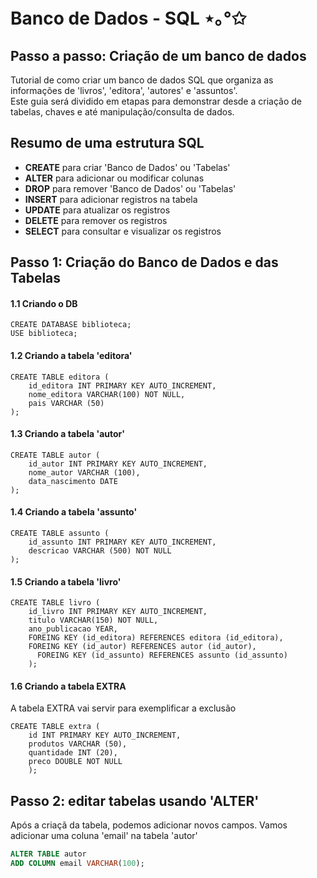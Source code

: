 # Banco de Dados - SQL ⋆｡°✩
## Passo a passo: Criação de um banco de dados
Tutorial de como criar um banco de dados SQL que organiza as informações de 'livros', 'editora', 'autores' e 'assuntos'.<br>
Este guia será dividido em etapas para demonstrar desde a criação de tabelas, chaves e até manipulação/consulta de dados.

## Resumo de uma estrutura SQL
* __CREATE__ para criar 'Banco de Dados' ou 'Tabelas'<br>
* __ALTER__ para adicionar ou modificar colunas<br>
* __DROP__ para remover 'Banco de Dados' ou 'Tabelas'<br>
* __INSERT__ para adicionar registros na tabela<br>
* __UPDATE__ para atualizar os registros<br>
* __DELETE__ para remover os registros<br>
* __SELECT__ para consultar e visualizar os registros<br>

## Passo 1: Criação do Banco de Dados e das Tabelas
#### 1.1 Criando o DB

```
CREATE DATABASE biblioteca;
USE biblioteca;
```

#### 1.2 Criando a tabela 'editora'

```
CREATE TABLE editora (
    id_editora INT PRIMARY KEY AUTO_INCREMENT,
    nome_editora VARCHAR(100) NOT NULL,
    pais VARCHAR (50)
);
```
#### 1.3 Criando a tabela 'autor'
```
CREATE TABLE autor (
    id_autor INT PRIMARY KEY AUTO_INCREMENT,
    nome_autor VARCHAR (100),
    data_nascimento DATE 
);
```

#### 1.4 Criando a tabela 'assunto'
```
CREATE TABLE assunto (
    id_assunto INT PRIMARY KEY AUTO_INCREMENT,
    descricao VARCHAR (500) NOT NULL
);
```

#### 1.5 Criando a tabela 'livro'
```
CREATE TABLE livro (
    id_livro INT PRIMARY KEY AUTO_INCREMENT,
    titulo VARCHAR(150) NOT NULL,
    ano_publicacao YEAR,
    FOREING KEY (id_editora) REFERENCES editora (id_editora),
    FOREING KEY (id_autor) REFERENCES autor (id_autor),
      FOREING KEY (id_assunto) REFERENCES assunto (id_assunto)
    );
```

#### 1.6 Criando a tabela EXTRA
A tabela EXTRA vai servir para exemplificar a exclusão

```
CREATE TABLE extra (
    id INT PRIMARY KEY AUTO_INCREMENT,
    produtos VARCHAR (50),
    quantidade INT (20),
    preco DOUBLE NOT NULL
    );
```

## Passo 2: editar tabelas usando 'ALTER'
Após a criaçã da tabela, podemos adicionar novos campos. Vamos adicionar uma coluna 'email' na tabela 'autor'

```SQL
ALTER TABLE autor
ADD COLUMN email VARCHAR(100);
```